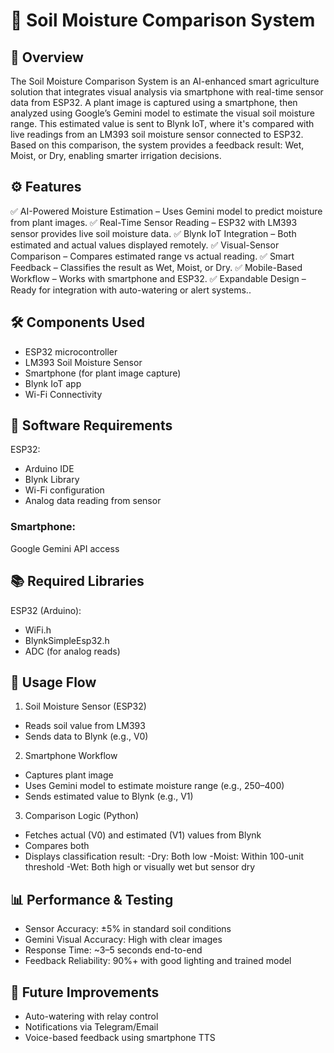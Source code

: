 # 🌿 Soil Moisture Comparison System


## 📌 Overview
The Soil Moisture Comparison System is an AI-enhanced smart agriculture solution that integrates visual analysis via smartphone with real-time sensor data from ESP32. A plant image is captured using a smartphone, then analyzed using Google’s Gemini model to estimate the visual soil moisture range. This estimated value is sent to Blynk IoT, where it's compared with live readings from an LM393 soil moisture sensor connected to ESP32. Based on this comparison, the system provides a feedback result: Wet, Moist, or Dry, enabling smarter irrigation decisions.


## ⚙️ Features
✅ AI-Powered Moisture Estimation – Uses Gemini model to predict moisture from plant images.
✅ Real-Time Sensor Reading – ESP32 with LM393 sensor provides live soil moisture data.
✅ Blynk IoT Integration – Both estimated and actual values displayed remotely.
✅ Visual-Sensor Comparison – Compares estimated range vs actual reading.
✅ Smart Feedback – Classifies the result as Wet, Moist, or Dry.
✅ Mobile-Based Workflow – Works with smartphone and ESP32.
✅ Expandable Design – Ready for integration with auto-watering or alert systems..

## 🛠️ Components Used
- ESP32 microcontroller
- LM393 Soil Moisture Sensor
- Smartphone (for plant image capture)
- Blynk IoT app
- Wi-Fi Connectivity

## 🔧 Software Requirements
ESP32:
- Arduino IDE
- Blynk Library
- Wi-Fi configuration
- Analog data reading from sensor
### Smartphone:
Google Gemini API access

## 📚 Required Libraries
ESP32 (Arduino):
  - WiFi.h
  - BlynkSimpleEsp32.h
  - ADC (for analog reads)


## 📲 Usage Flow
1. Soil Moisture Sensor (ESP32)
- Reads soil value from LM393
- Sends data to Blynk (e.g., V0)
2. Smartphone Workflow
- Captures plant image
- Uses Gemini model to estimate moisture range (e.g., 250–400)
- Sends estimated value to Blynk (e.g., V1)
3. Comparison Logic (Python)
- Fetches actual (V0) and estimated (V1) values from Blynk
- Compares both
- Displays classification result:
  -Dry: Both low
  -Moist: Within 100-unit threshold
  -Wet: Both high or visually wet but sensor dry

## 📊 Performance & Testing
- Sensor Accuracy: ±5% in standard soil conditions
- Gemini Visual Accuracy: High with clear images
- Response Time: ~3–5 seconds end-to-end
- Feedback Reliability: 90%+ with good lighting and trained model

## 📌 Future Improvements
- Auto-watering with relay control
- Notifications via Telegram/Email
- Voice-based feedback using smartphone TTS
